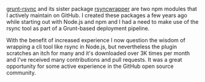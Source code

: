 [grunt-rsync](https://www.npmjs.com/package/grunt-rsync) and its sister package
[rsyncwrapper](https://www.npmjs.com/package/rsyncwrapper) are two npm modules that I actively
maintain on GitHub. I created these packages a few years ago while starting out with Node.js and npm
and I had a need to make use of the rsync tool as part of a Grunt-based deployment pipeline.

With the benefit of increased experience I now question the wisdom of wrapping a cli tool like rsync
in Node.js, but nevertheless the plugin scratches an itch for many and it's downloaded over 3K times
per month and I've received many contributions and pull requests. It was a great opportunity for
some active experience in the GitHub open source community.
